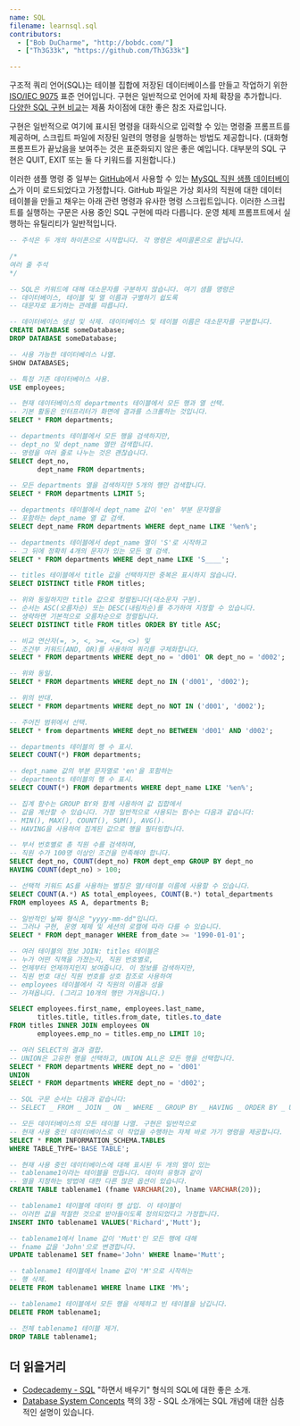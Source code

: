 ```yaml
---
name: SQL
filename: learnsql.sql
contributors:
  - ["Bob DuCharme", "http://bobdc.com/"]
  - ["Th3G33k", "https://github.com/Th3G33k"]

---
```


구조적 쿼리 언어(SQL)는 테이블 집합에 저장된 데이터베이스를 만들고 작업하기 위한 [ISO/IEC 9075](https://www.iso.org/standard/63555.html) 표준 언어입니다. 구현은 일반적으로 언어에 자체 확장을 추가합니다. [다양한 SQL 구현 비교](http://troels.arvin.dk/db/rdbms/)는 제품 차이점에 대한 좋은 참조 자료입니다.

구현은 일반적으로 여기에 표시된 명령을 대화식으로 입력할 수 있는 명령줄 프롬프트를 제공하며, 스크립트 파일에 저장된 일련의 명령을 실행하는 방법도 제공합니다. (대화형 프롬프트가 끝났음을 보여주는 것은 표준화되지 않은 좋은 예입니다. 대부분의 SQL 구현은 QUIT, EXIT 또는 둘 다 키워드를 지원합니다.)

이러한 샘플 명령 중 일부는 [GitHub](https://github.com/datacharmer/test_db)에서 사용할 수 있는 [MySQL 직원 샘플 데이터베이스](https://dev.mysql.com/doc/employee/en/)가 이미 로드되었다고 가정합니다. GitHub 파일은 가상 회사의 직원에 대한 데이터 테이블을 만들고 채우는 아래 관련 명령과 유사한 명령 스크립트입니다. 이러한 스크립트를 실행하는 구문은 사용 중인 SQL 구현에 따라 다릅니다. 운영 체제 프롬프트에서 실행하는 유틸리티가 일반적입니다.


```sql
-- 주석은 두 개의 하이픈으로 시작합니다. 각 명령은 세미콜론으로 끝납니다.

/*
여러 줄 주석
*/

-- SQL은 키워드에 대해 대소문자를 구분하지 않습니다. 여기 샘플 명령은
-- 데이터베이스, 테이블 및 열 이름과 구별하기 쉽도록
-- 대문자로 표기하는 관례를 따릅니다.

-- 데이터베이스 생성 및 삭제. 데이터베이스 및 테이블 이름은 대소문자를 구분합니다.
CREATE DATABASE someDatabase;
DROP DATABASE someDatabase;

-- 사용 가능한 데이터베이스 나열.
SHOW DATABASES;

-- 특정 기존 데이터베이스 사용.
USE employees;

-- 현재 데이터베이스의 departments 테이블에서 모든 행과 열 선택.
-- 기본 활동은 인터프리터가 화면에 결과를 스크롤하는 것입니다.
SELECT * FROM departments;

-- departments 테이블에서 모든 행을 검색하지만,
-- dept_no 및 dept_name 열만 검색합니다.
-- 명령을 여러 줄로 나누는 것은 괜찮습니다.
SELECT dept_no,
       dept_name FROM departments;

-- 모든 departments 열을 검색하지만 5개의 행만 검색합니다.
SELECT * FROM departments LIMIT 5;

-- departments 테이블에서 dept_name 값이 'en' 부분 문자열을
-- 포함하는 dept_name 열 값 검색.
SELECT dept_name FROM departments WHERE dept_name LIKE '%en%';

-- departments 테이블에서 dept_name 열이 'S'로 시작하고
-- 그 뒤에 정확히 4개의 문자가 있는 모든 열 검색.
SELECT * FROM departments WHERE dept_name LIKE 'S____';

-- titles 테이블에서 title 값을 선택하지만 중복은 표시하지 않습니다.
SELECT DISTINCT title FROM titles;

-- 위와 동일하지만 title 값으로 정렬됩니다(대소문자 구분).
-- 순서는 ASC(오름차순) 또는 DESC(내림차순)를 추가하여 지정할 수 있습니다.
-- 생략하면 기본적으로 오름차순으로 정렬됩니다.
SELECT DISTINCT title FROM titles ORDER BY title ASC;

-- 비교 연산자(=, >, <, >=, <=, <>) 및
-- 조건부 키워드(AND, OR)를 사용하여 쿼리를 구체화합니다.
SELECT * FROM departments WHERE dept_no = 'd001' OR dept_no = 'd002';

-- 위와 동일.
SELECT * FROM departments WHERE dept_no IN ('d001', 'd002');

-- 위의 반대.
SELECT * FROM departments WHERE dept_no NOT IN ('d001', 'd002');

-- 주어진 범위에서 선택.
SELECT * from departments WHERE dept_no BETWEEN 'd001' AND 'd002';

-- departments 테이블의 행 수 표시.
SELECT COUNT(*) FROM departments;

-- dept_name 값의 부분 문자열로 'en'을 포함하는
-- departments 테이블의 행 수 표시.
SELECT COUNT(*) FROM departments WHERE dept_name LIKE '%en%';

-- 집계 함수는 GROUP BY와 함께 사용하여 값 집합에서
-- 값을 계산할 수 있습니다. 가장 일반적으로 사용되는 함수는 다음과 같습니다:
-- MIN(), MAX(), COUNT(), SUM(), AVG().
-- HAVING을 사용하여 집계된 값으로 행을 필터링합니다.

-- 부서 번호별로 총 직원 수를 검색하며,
-- 직원 수가 100명 이상인 조건을 만족해야 합니다.
SELECT dept_no, COUNT(dept_no) FROM dept_emp GROUP BY dept_no
HAVING COUNT(dept_no) > 100;

-- 선택적 키워드 AS를 사용하는 별칭은 열/테이블 이름에 사용할 수 있습니다.
SELECT COUNT(A.*) AS total_employees, COUNT(B.*) total_departments
FROM employees AS A, departments B;

-- 일반적인 날짜 형식은 "yyyy-mm-dd"입니다.
-- 그러나 구현, 운영 체제 및 세션의 로캘에 따라 다를 수 있습니다.
SELECT * FROM dept_manager WHERE from_date >= '1990-01-01';

-- 여러 테이블의 정보 JOIN: titles 테이블은
-- 누가 어떤 직책을 가졌는지, 직원 번호별로,
-- 언제부터 언제까지인지 보여줍니다. 이 정보를 검색하지만,
-- 직원 번호 대신 직원 번호를 상호 참조로 사용하여
-- employees 테이블에서 각 직원의 이름과 성을
-- 가져옵니다. (그리고 10개의 행만 가져옵니다.)

SELECT employees.first_name, employees.last_name,
       titles.title, titles.from_date, titles.to_date
FROM titles INNER JOIN employees ON
       employees.emp_no = titles.emp_no LIMIT 10;

-- 여러 SELECT의 결과 결합.
-- UNION은 고유한 행을 선택하고, UNION ALL은 모든 행을 선택합니다.
SELECT * FROM departments WHERE dept_no = 'd001'
UNION
SELECT * FROM departments WHERE dept_no = 'd002';

-- SQL 구문 순서는 다음과 같습니다:
-- SELECT _ FROM _ JOIN _ ON _ WHERE _ GROUP BY _ HAVING _ ORDER BY _ UNION

-- 모든 데이터베이스의 모든 테이블 나열. 구현은 일반적으로
-- 현재 사용 중인 데이터베이스로 이 작업을 수행하는 자체 바로 가기 명령을 제공합니다.
SELECT * FROM INFORMATION_SCHEMA.TABLES
WHERE TABLE_TYPE='BASE TABLE';

-- 현재 사용 중인 데이터베이스에 대해 표시된 두 개의 열이 있는
-- tablename1이라는 테이블을 만듭니다. 데이터 유형과 같이
-- 열을 지정하는 방법에 대한 다른 많은 옵션이 있습니다.
CREATE TABLE tablename1 (fname VARCHAR(20), lname VARCHAR(20));

-- tablename1 테이블에 데이터 행 삽입. 이 테이블이
-- 이러한 값을 적절한 것으로 받아들이도록 정의되었다고 가정합니다.
INSERT INTO tablename1 VALUES('Richard','Mutt');

-- tablename1에서 lname 값이 'Mutt'인 모든 행에 대해
-- fname 값을 'John'으로 변경합니다.
UPDATE tablename1 SET fname='John' WHERE lname='Mutt';

-- tablename1 테이블에서 lname 값이 'M'으로 시작하는
-- 행 삭제.
DELETE FROM tablename1 WHERE lname LIKE 'M%';

-- tablename1 테이블에서 모든 행을 삭제하고 빈 테이블을 남깁니다.
DELETE FROM tablename1;

-- 전체 tablename1 테이블 제거.
DROP TABLE tablename1;
```

## 더 읽을거리

* [Codecademy - SQL](https://www.codecademy.com/learn/learn-sql) "하면서 배우기" 형식의 SQL에 대한 좋은 소개.
* [Database System Concepts](https://www.db-book.com) 책의 3장 - SQL 소개에는 SQL 개념에 대한 심층적인 설명이 있습니다.

